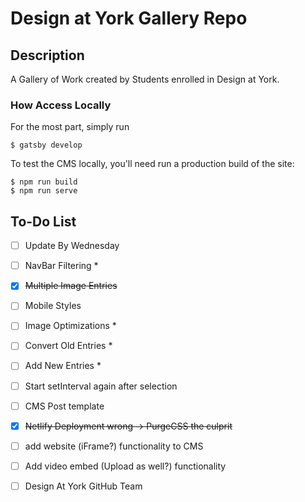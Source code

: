 # Design at York Gallery Repo

## Description

A Gallery of Work created by Students enrolled in Design at York.

### How Access Locally

For the most part, simply run

```
$ gatsby develop
```

To test the CMS locally, you'll need run a production build of the site:

```
$ npm run build
$ npm run serve
```

## To-Do List

- [ ] Update By Wednesday

- [ ] NavBar Filtering \*
- [x] ~~Multiple Image Entries~~
- [ ] Mobile Styles
- [ ] Image Optimizations \*
- [ ] Convert Old Entries \*
- [ ] Add New Entries \*
- [ ] Start setInterval again after selection
- [ ] CMS Post template
- [x] ~~Netlify Deployment wrong -> PurgeCSS the culprit~~
- [ ] add website (iFrame?) functionality to CMS
- [ ] Add video embed (Upload as well?) functionality
- [ ] Design At York GitHub Team

